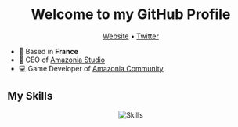 <h1 align="center">Welcome to my GitHub Profile</h1>

<p align="center">
  <a href="https://offshorp.amazonia-studio.com/">Website</a> •
  <a href="https://twitter.com/Offshorp">Twitter</a>
</p>

* 📌 Based in __France__
* 💼 CEO of [Amazonia Studio](https://amazonia-studio.com/)
* 💻 Game Developer of [Amazonia Community](https://amazonia-community.fr)

## My Skills
<p align="center">
  <img align="center" alt="Skills" src="https://github.com/viclafouch/offshorp/blob/master/img/skills.png" />
</p>
